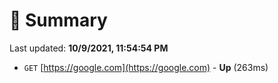 # 📖 Summary
Last updated: **10/9/2021, 11:54:54 PM**

- `GET` [https://google.com](https://google.com) - **Up** (263ms)

